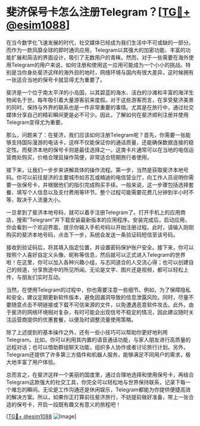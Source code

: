 # 斐济保号卡怎么注册Telegram？[[TG💪+ @esim1088](https://t.me/s/esim1088)]

在当今数字化飞速发展的时代，社交媒体已经成为我们生活中不可或缺的一部分。而作为一款风靡全球的即时通讯应用，Telegram以其强大的加密功能、丰富的功能扩展和简洁的界面设计，吸引了无数用户的青睐。然而，对于一些需要在海外使用Telegram的用户来说，如何注册和使用这一应用可能成为一个小小的挑战。特别是当你身处斐济这样的海外目的地时，网络环境与国内有很大差异，这时候拥有一张适合当地的保号卡就显得尤为重要了。

斐济是一个位于南太平洋的小岛国，以其碧蓝的海水、洁白的沙滩和丰富的海洋生物闻名于世。每年吸引着大量游客前来度假。对于这些游客而言，在享受斐济美景的同时，保持与外界的联系也是一件非常重要的事情。尤其是在旅行中，通过社交媒体分享自己的精彩瞬间更是必不可少。因此，了解如何在斐济顺利注册并使用Telegram变得尤为重要。

那么，问题来了：在斐济，我们应该如何注册Telegram呢？首先，你需要一张能够支持国际漫游的电话卡，这样不仅能保证你的通话质量，还能确保数据连接的稳定性。而斐济本地的保号卡则是最佳选择之一。这类卡片通常可以在当地的电信运营商处购买，价格合理且操作简便，非常适合短期旅行者使用。

接下来，让我们一步步来讲解具体的操作流程。第一步，当然是获取斐济本地号码。你可以前往斐济的主要城市如苏瓦或楠迪的电信营业厅，向工作人员说明你需要一张保号卡，并根据他们的指引完成购买手续。一般来说，这一步骤包括选择套餐、填写个人信息以及支付费用等环节。整个过程可能需要花费几分钟到半小时不等，取决于人流量大小。

一旦拿到了斐济本地号码，就可以着手注册Telegram了。打开手机上的应用商店，搜索“Telegram”并下载安装最新版本的应用程序。安装完成后，启动应用，你会看到一个欢迎界面，提示你输入手机号码以开始注册过程。此时，请输入刚刚购买的斐济本地号码，点击下一步，系统会发送一条验证码短信至该号码。

接收到验证码后，将其填入指定位置，并设置密码保护账户安全。接下来，你可以按照个人喜好自定义头像、昵称等信息，然后就可以正式进入Telegram的世界啦！在这里，你可以加入各种兴趣小组，与志同道合的人交流心得；也可以创建自己的频道，分享旅途中的所见所闻。无论是文字、图片还是视频，都可以轻松上传，与朋友们实时互动。

当然，在使用Telegram的过程中，你也需要注意一些细节。例如，为了保障隐私和安全，建议定期更新软件版本，避免因漏洞导致的信息泄露风险。同时，尽量不要随意点击不明链接或下载不可信来源的文件，以免遭遇恶意软件攻击。此外，由于斐济的网络环境相对复杂，有时可能会出现信号不稳定的情况，因此建议随时关注运营商提供的优惠套餐，以便及时调整流量使用策略。

除了上述提到的基本操作之外，还有一些小技巧可以帮助你更好地利用Telegram。比如，你可以利用其内置的语音通话功能，与家人朋友进行高质量的远程对话；也可以借助群组聊天功能，组织多人协作或者讨论旅行计划。另外，Telegram还提供了许多第三方插件和机器人服务，能够满足不同用户的需求，极大地丰富了用户体验。

总而言之，在斐济这样一个美丽的国度里，通过合理地选择和使用保号卡，再结合Telegram这款强大的社交工具，你完全可以轻松地与世界保持联系，记录下每一个难忘的瞬间。无论是工作沟通还是休闲娱乐，Telegram都能为你提供便捷高效的解决方案。所以，如果你正打算前往斐济旅行，不妨提前做好准备，带上一张合适的保号卡，开启一段既有趣又有意义的旅程吧！

[[TG💪+ @esim1088](https://t.me/s/esim1088) ![Image](https://i.postimg.cc/4NQfJmqS/Snipaste-2025-05-13-00-14-12.png)]